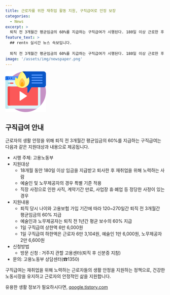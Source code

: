 ```yaml
---
title: 근로자를 위한 재취업 활동 지원, 구직급여로 안정 보장
categories:
  - News
excerpt: >
  퇴직 전 3개월간 평균임금의 60%를 지급하는 구직급여가 시행된다. 180일 이상 근로한 후 퇴사한 재취업준비근로자와 예술인, 노무제공자가 대상이며, 구직급여는 퇴직 당시 나이와 고용보험 가입 기간에 따라 120~270일 지급. 원하는 경우 고용센터에서 방문 신청하면 된다. (출처: 정책브리핑 www.korea.kr)
feature_text: >
  ## rentn 실시간 뉴스 속보입니다.

  퇴직 전 3개월간 평균임금의 60%를 지급하는 구직급여가 시행된다. 180일 이상 근로한 후 퇴사한 재취업준비근로자와 예술인, 노무제공자가 대상이며, 구직급여는 퇴직 당시 나이와 고용보험 가입 기간에 따라 120~270일 지급. 원하는 경우 고용센터에서 방문 신청하면 된다. (출처: 정책브리핑 www.korea.kr)
image: '/assets/img/newspaper.png'
---
```


<p><img src="/assets/img/news.png" alt="rentncar 속보" /></p>

<h2 data-ke-size="size26">구직급여 안내</h2>

<p>근로자의 생활 안정을 위해 퇴직 전 3개월간 평균임금의 60%를 지급하는 구직급여는 다음과 같은 지원대상과 내용으로 제공됩니다.</p>

<ul>
    <li>시행 주체: 고용노동부</li>
    <li>지원대상
        <ul>
            <li>18개월 동안 180일 이상 임금을 지급받고 퇴사한 후 재취업을 위해 노력하는 사람</li>
            <li>예술인 및 노무제공자의 경우 특별 기준 적용</li>
            <li>직장 사정으로 인한 사직, 계약기간 만료, 사업장 휴·폐업 등 정당한 사정이 있는 경우</li>
        </ul>
    </li>
    <li>지원내용
        <ul>
            <li>퇴직 당시 나이와 고용보험 가입 기간에 따라 120~270일간 퇴직 전 3개월간 평균임금의 60% 지급</li>
            <li>예술인과 노무제공자는 퇴직 전 1년간 평균 보수의 60% 지급</li>
            <li>1일 구직급여 상한액 6만 6,000원</li>
            <li>1일 구직급여 하한액은 근로자 6만 3,104원, 예술인 1만 6,000원, 노무제공자 2만 6,600원</li>
        </ul>
    </li>
    <li>신청방법
        <ul>
            <li>방문 신청 : 거주지 관할 고용센터(퇴직 후 신분증 지참)</li>
        </ul>
    </li>
    <li>문의: 고용노동부 상담센터(☎1350)</li>
</ul>

<p>구직급여는 재취업을 위해 노력하는 근로자들의 생활 안정을 지원하는 정책으로, 건강한 노동시장을 유지하고 근로자의 안정적인 삶을 지원합니다.</p>
유용한 생활 정보가 필요하시다면, <a href="https://qoogle.tistory.com" rel="dofollow">qoogle.tistory.com</a>


